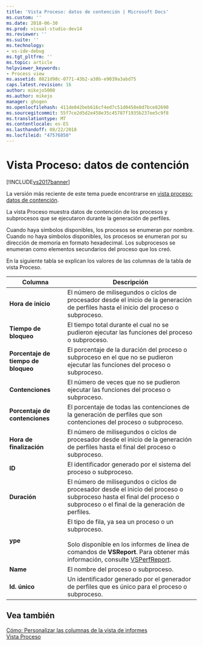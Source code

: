 ```yaml
---
title: 'Vista Proceso: datos de contención | Microsoft Docs'
ms.custom: ''
ms.date: 2018-06-30
ms.prod: visual-studio-dev14
ms.reviewer: ''
ms.suite: ''
ms.technology:
- vs-ide-debug
ms.tgt_pltfrm: ''
ms.topic: article
helpviewer_keywords:
- Process view
ms.assetid: 8821d98c-0771-43b2-a38b-e9039a3abd75
caps.latest.revision: 16
author: mikejo5000
ms.author: mikejo
manager: ghogen
ms.openlocfilehash: 411de842beb616cf4ed7c51d0458e8d7bce82690
ms.sourcegitcommit: 55f7ce2d5d2e458e35c45787f1935b237ee5c9f8
ms.translationtype: MT
ms.contentlocale: es-ES
ms.lasthandoff: 08/22/2018
ms.locfileid: "47576850"
---
```

# <a name="process-view---contention-data"></a>Vista Proceso: datos de contención
[!INCLUDE[vs2017banner](../includes/vs2017banner.md)]

La versión más reciente de este tema puede encontrarse en [vista proceso: datos de contención](https://docs.microsoft.com/visualstudio/profiling/process-view-contention-data).  
  
La vista Proceso muestra datos de contención de los procesos y subprocesos que se ejecutaron durante la generación de perfiles.  
  
 Cuando haya símbolos disponibles, los procesos se enumeran por nombre. Cuando no haya símbolos disponibles, los procesos se enumeran por su dirección de memoria en formato hexadecimal. Los subprocesos se enumeran como elementos secundarios del proceso que los creó.  
  
 En la siguiente tabla se explican los valores de las columnas de la tabla de vista Proceso.  
  
|Columna|Descripción|  
|------------|-----------------|  
|**Hora de inicio**|El número de milisegundos o ciclos de procesador desde el inicio de la generación de perfiles hasta el inicio del proceso o subproceso.|  
|**Tiempo de bloqueo**|El tiempo total durante el cual no se pudieron ejecutar las funciones del proceso o subproceso.|  
|**Porcentaje de tiempo de bloqueo**|El porcentaje de la duración del proceso o subproceso en el que no se pudieron ejecutar las funciones del proceso o subproceso.|  
|**Contenciones**|El número de veces que no se pudieron ejecutar las funciones del proceso o subproceso.|  
|**Porcentaje de contenciones**|El porcentaje de todas las contenciones de la generación de perfiles que son contenciones del proceso o subproceso.|  
|**Hora de finalización**|El número de milisegundos o ciclos de procesador desde el inicio de la generación de perfiles hasta el final del proceso o subproceso.|  
|**ID**|El identificador generado por el sistema del proceso o subproceso.|  
|**Duración**|El número de milisegundos o ciclos de procesador desde el inicio del proceso o subproceso hasta el final del proceso o subproceso o el final de la generación de perfiles.|  
|**ype**|El tipo de fila, ya sea un proceso o un subproceso.<br /><br /> Solo disponible en los informes de línea de comandos de **VSReport**. Para obtener más información, consulte [VSPerfReport](../profiling/vsperfreport.md).|  
|**Name**|El nombre del proceso o subproceso.|  
|**Id. único**|Un identificador generado por el generador de perfiles que es único para el proceso o subproceso.|  
  
## <a name="see-also"></a>Vea también  
 [Cómo: Personalizar las columnas de la vista de informes](../profiling/how-to-customize-report-view-columns.md)   
 [Vista Proceso](../profiling/process-view.md)




